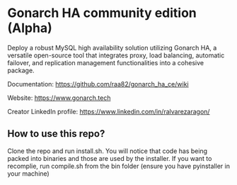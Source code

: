 # Gonarch HA community edition (Alpha)

Deploy a robust MySQL high availability solution utilizing Gonarch HA, a versatile open-source tool that integrates proxy, load balancing, automatic failover, and replication management functionalities into a cohesive package.

Documentation: https://github.com/raa82/gonarch_ha_ce/wiki

Website: https://www.gonarch.tech

Creator LinkedIn profile: https://www.linkedin.com/in/ralvarezaragon/

## How to use this repo?

Clone the repo and run install.sh. You will notice that code has being packed into binaries and those are used by the installer. If you want to recomplie, run compile.sh from the bin folder (ensure you have pyinstaller in your machine)
